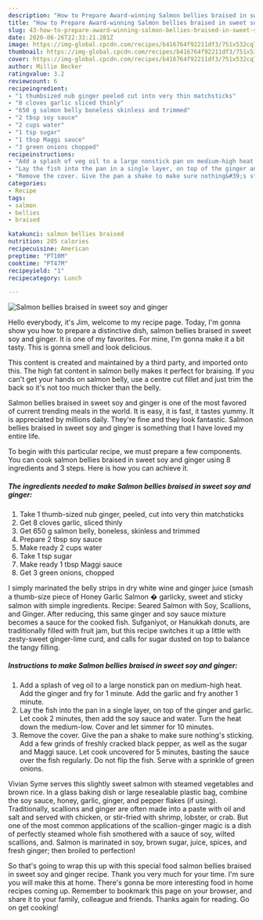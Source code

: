 ```yaml
---
description: "How to Prepare Award-winning Salmon bellies braised in sweet soy and ginger"
title: "How to Prepare Award-winning Salmon bellies braised in sweet soy and ginger"
slug: 43-how-to-prepare-award-winning-salmon-bellies-braised-in-sweet-soy-and-ginger
date: 2020-06-26T22:33:21.281Z
image: https://img-global.cpcdn.com/recipes/b416764f92211df3/751x532cq70/salmon-bellies-braised-in-sweet-soy-and-ginger-recipe-main-photo.jpg
thumbnail: https://img-global.cpcdn.com/recipes/b416764f92211df3/751x532cq70/salmon-bellies-braised-in-sweet-soy-and-ginger-recipe-main-photo.jpg
cover: https://img-global.cpcdn.com/recipes/b416764f92211df3/751x532cq70/salmon-bellies-braised-in-sweet-soy-and-ginger-recipe-main-photo.jpg
author: Millie Becker
ratingvalue: 3.2
reviewcount: 6
recipeingredient:
- "1 thumbsized nub ginger peeled cut into very thin matchsticks"
- "8 cloves garlic sliced thinly"
- "650 g salmon belly boneless skinless and trimmed"
- "2 tbsp soy sauce"
- "2 cups water"
- "1 tsp sugar"
- "1 tbsp Maggi sauce"
- "3 green onions chopped"
recipeinstructions:
- "Add a splash of veg oil to a large nonstick pan on medium-high heat. Add the ginger and fry for 1 minute. Add the garlic and fry another 1 minute."
- "Lay the fish into the pan in a single layer, on top of the ginger and garlic. Let cook 2 minutes, then add the soy sauce and water. Turn the heat down the medium-low. Cover and let simmer for 10 minutes."
- "Remove the cover. Give the pan a shake to make sure nothing&#39;s sticking. Add a few grinds of freshly cracked black pepper, as well as the sugar and Maggi sauce. Let cook uncovered for 5 minutes, basting the sauce over the fish regularly. Do not flip the fish. Serve with a sprinkle of green onions."
categories:
- Recipe
tags:
- salmon
- bellies
- braised

katakunci: salmon bellies braised 
nutrition: 205 calories
recipecuisine: American
preptime: "PT10M"
cooktime: "PT47M"
recipeyield: "1"
recipecategory: Lunch

---
```



![Salmon bellies braised in sweet soy and ginger](https://img-global.cpcdn.com/recipes/b416764f92211df3/751x532cq70/salmon-bellies-braised-in-sweet-soy-and-ginger-recipe-main-photo.jpg)

Hello everybody, it's Jim, welcome to my recipe page. Today, I'm gonna show you how to prepare a distinctive dish, salmon bellies braised in sweet soy and ginger. It is one of my favorites. For mine, I'm gonna make it a bit tasty. This is gonna smell and look delicious.

This content is created and maintained by a third party, and imported onto this. The high fat content in salmon belly makes it perfect for braising. If you can&#39;t get your hands on salmon belly, use a centre cut fillet and just trim the back so it&#39;s not too much thicker than the belly.

Salmon bellies braised in sweet soy and ginger is one of the most favored of current trending meals in the world. It is easy, it is fast, it tastes yummy. It is appreciated by millions daily. They're fine and they look fantastic. Salmon bellies braised in sweet soy and ginger is something that I have loved my entire life.


To begin with this particular recipe, we must prepare a few components. You can cook salmon bellies braised in sweet soy and ginger using 8 ingredients and 3 steps. Here is how you can achieve it.

<!--inarticleads1-->

##### The ingredients needed to make Salmon bellies braised in sweet soy and ginger:

1. Take 1 thumb-sized nub ginger, peeled, cut into very thin matchsticks
1. Get 8 cloves garlic, sliced thinly
1. Get 650 g salmon belly, boneless, skinless and trimmed
1. Prepare 2 tbsp soy sauce
1. Make ready 2 cups water
1. Take 1 tsp sugar
1. Make ready 1 tbsp Maggi sauce
1. Get 3 green onions, chopped


I simply marinated the belly strips in dry white wine and ginger juice (smash a thumb-size piece of Honey Garlic Salmon � garlicky, sweet and sticky salmon with simple ingredients. Recipe: Seared Salmon with Soy, Scallions, and Ginger. After reducing, this same ginger and soy sauce mixture becomes a sauce for the cooked fish. Sufganiyot, or Hanukkah donuts, are traditionally filled with fruit jam, but this recipe switches it up a little with zesty-sweet ginger-lime curd, and calls for sugar dusted on top to balance the tangy filling. 

<!--inarticleads2-->

##### Instructions to make Salmon bellies braised in sweet soy and ginger:

1. Add a splash of veg oil to a large nonstick pan on medium-high heat. Add the ginger and fry for 1 minute. Add the garlic and fry another 1 minute.
1. Lay the fish into the pan in a single layer, on top of the ginger and garlic. Let cook 2 minutes, then add the soy sauce and water. Turn the heat down the medium-low. Cover and let simmer for 10 minutes.
1. Remove the cover. Give the pan a shake to make sure nothing&#39;s sticking. Add a few grinds of freshly cracked black pepper, as well as the sugar and Maggi sauce. Let cook uncovered for 5 minutes, basting the sauce over the fish regularly. Do not flip the fish. Serve with a sprinkle of green onions.


Vivian Syme serves this slightly sweet salmon with steamed vegetables and brown rice. In a glass baking dish or large resealable plastic bag, combine the soy sauce, honey, garlic, ginger, and pepper flakes (if using). Traditionally, scallions and ginger are often made into a paste with oil and salt and served with chicken, or stir-fried with shrimp, lobster, or crab. But one of the most common applications of the scallion-ginger magic is a dish of perfectly steamed whole fish smothered with a sauce of soy, wilted scallions, and. Salmon is marinated in soy, brown sugar, juice, spices, and fresh ginger; then broiled to perfection! 

So that's going to wrap this up with this special food salmon bellies braised in sweet soy and ginger recipe. Thank you very much for your time. I'm sure you will make this at home. There's gonna be more interesting food in home recipes coming up. Remember to bookmark this page on your browser, and share it to your family, colleague and friends. Thanks again for reading. Go on get cooking!
